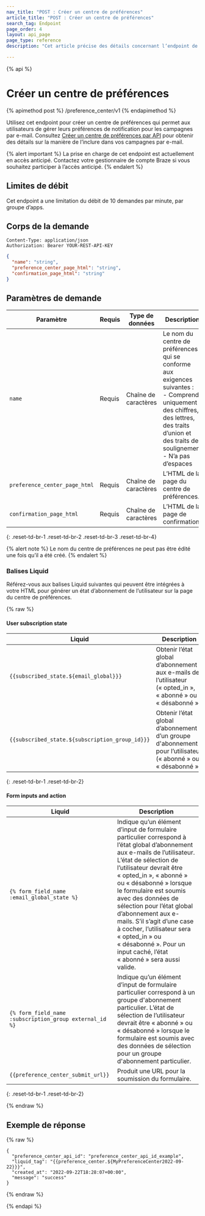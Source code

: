 ```yaml
---
nav_title: "POST : Créer un centre de préférences"
article_title: "POST : Créer un centre de préférences"
search_tag: Endpoint
page_order: 4
layout: api_page
page_type: reference
description: "Cet article précise des détails concernant l’endpoint de Braze Créer un centre de préférences."

---
```

{% api %}
# Créer un centre de préférences
{% apimethod post %}
/preference_center/v1
{% endapimethod %}

Utilisez cet endpoint pour créer un centre de préférences qui permet aux utilisateurs de gérer leurs préférences de notification pour les campagnes par e-mail. Consultez [Créer un centre de préférences par API]({{site.baseurl}}/user_guide/message_building_by_channel/email/preference_center/) pour obtenir des détails sur la manière de l’inclure dans vos campagnes par e-mail.

{% alert important %}
La prise en charge de cet endpoint est actuellement en accès anticipé. Contactez votre gestionnaire de compte Braze si vous souhaitez participer à l’accès anticipé.
{% endalert %}

## Limites de débit

Cet endpoint a une limitation du débit de 10 demandes par minute, par groupe d’apps.

## Corps de la demande

```
Content-Type: application/json
Authorization: Bearer YOUR-REST-API-KEY
```

```json
{
  "name": "string",
  "preference_center_page_html": "string",
  "confirmation_page_html": "string"
}
```

## Paramètres de demande

| Paramètre | Requis | Type de données | Description |
| --------- | ---------| --------- | ----------- |
|`name`| Requis | Chaîne de caractères | Le nom du centre de préférences qui se conforme aux exigences suivantes : <br>- Comprend uniquement des chiffres, des lettres, des traits d’union et des traits de soulignement <br>- N’a pas d’espaces |
|`preference_center_page_html`| Requis | Chaîne de caractères | L’HTML de la page du centre de préférences. |
|`confirmation_page_html`| Requis | Chaîne de caractères | L’HTML de la page de confirmation. |
{: .reset-td-br-1 .reset-td-br-2 .reset-td-br-3  .reset-td-br-4}

{% alert note %}
Le nom du centre de préférences ne peut pas être édité une fois qu’il a été créé.
{% endalert %}

### Balises Liquid

Référez-vous aux balises Liquid suivantes qui peuvent être intégrées à votre HTML pour générer un état d’abonnement de l’utilisateur sur la page du centre de préférences.

{% raw %}

#### User subscription state

| Liquid | Description |
| --------- | ---------|
|`{{subscribed_state.${email_global}}}`| Obtenir l’état global d’abonnement aux e-mails de l’utilisateur (« opted_in », « abonné » ou « désabonné »). |
|`{{subscribed_state.${subscription_group_id}}}`| Obtenir l’état global d’abonnement d’un groupe d'abonnement pour l’utilisateur (« abonné » ou « désabonné »). |
{: .reset-td-br-1 .reset-td-br-2}

#### Form inputs and action

| Liquid | Description |
| --------- | ---------|
|`{% form_field_name :email_global_state %}`| Indique qu’un élément d’input de formulaire particulier correspond à l’état global d’abonnement aux e-mails de l’utilisateur. L’état de sélection de l’utilisateur devrait être « <ph x="1" type="x-unknown">opted_in</ph> », « abonné » ou « désabonné » lorsque le formulaire est soumis avec des données de sélection pour l’état global d’abonnement aux e-mails. S’il s’agit d’une case à cocher, l’utilisateur sera « opted_in » ou « désabonné ». Pour un input caché, l’état « abonné » sera aussi valide. |
|`{% form_field_name :subscription_group external_id %}`| Indique qu’un élément d’input de formulaire particulier correspond à un groupe d'abonnement particulier. L’état de sélection de l’utilisateur devrait être « abonné » ou « désabonné » lorsque le formulaire est soumis avec des données de sélection pour un groupe d'abonnement particulier. |
|`{{preference_center_submit_url}}`| Produit une URL pour la soumission du formulaire. |
{: .reset-td-br-1 .reset-td-br-2}

{% endraw %}

## Exemple de réponse
{% raw %}
```
{
  "preference_center_api_id": "preference_center_api_id_example",
  "liquid_tag": "{{preference_center.${MyPreferenceCenter2022-09-22}}}",
  "created_at": "2022-09-22T18:28:07+00:00",
  "message": "success"
}
```
{% endraw %}

{% endapi %}
